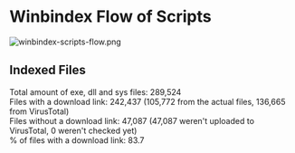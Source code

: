 # Winbindex Flow of Scripts

![winbindex-scripts-flow.png](winbindex-scripts-flow.png)

## Indexed Files

<!--FileStats-->
Total amount of exe, dll and sys files: 289,524  
Files with a download link: 242,437 (105,772 from the actual files, 136,665 from VirusTotal)  
Files without a download link: 47,087 (47,087 weren't uploaded to VirusTotal, 0 weren't checked yet)  
% of files with a download link: 83.7  
<!--/FileStats-->
